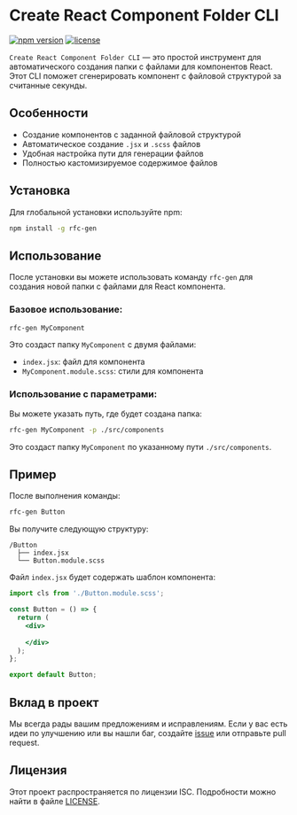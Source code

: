 # Create React Component Folder CLI

[![npm version](https://badge.fury.io/js/rfc-gen.svg)](https://badge.fury.io/js/rfc-gen)
[![license](https://img.shields.io/npm/l/rfc-gen.svg)](https://www.npmjs.com/package/rfc-gen)

`Create React Component Folder CLI` — это простой инструмент для автоматического создания папки с файлами для компонентов React. Этот CLI поможет сгенерировать компонент с файловой структурой за считанные секунды.

## Особенности

- Создание компонентов с заданной файловой структурой
- Автоматическое создание `.jsx` и `.scss` файлов
- Удобная настройка пути для генерации файлов
- Полностью кастомизируемое содержимое файлов

## Установка

Для глобальной установки используйте npm:

```bash
npm install -g rfc-gen
```

## Использование

После установки вы можете использовать команду `rfc-gen` для создания новой папки с файлами для React компонента.

### Базовое использование:

```bash
rfc-gen MyComponent
```

Это создаст папку `MyComponent` с двумя файлами:

- `index.jsx`: файл для компонента
- `MyComponent.module.scss`: стили для компонента

### Использование с параметрами:

Вы можете указать путь, где будет создана папка:

```bash
rfc-gen MyComponent -p ./src/components
```

Это создаст папку `MyComponent` по указанному пути `./src/components`.

## Пример

После выполнения команды:

```bash
rfc-gen Button
```

Вы получите следующую структуру:

```
/Button
  ├── index.jsx
  └── Button.module.scss
```

Файл `index.jsx` будет содержать шаблон компонента:

```jsx
import cls from './Button.module.scss';

const Button = () => {
  return (
    <div>
    
    </div>
  );
};

export default Button;
```

## Вклад в проект

Мы всегда рады вашим предложениям и исправлениям. Если у вас есть идеи по улучшению или вы нашли баг, создайте [issue](https://github.com/Muxammadaziz04/Rfc-Gen/issues) или отправьте pull request.

## Лицензия

Этот проект распространяется по лицензии ISC. Подробности можно найти в файле [LICENSE](https://github.com/Muxammadaziz04/Rfc-Gen/blob/main/LICENSE).